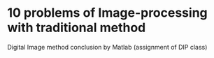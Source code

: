 # 10 problems of Image-processing with traditional method
Digital Image method conclusion by Matlab (assignment of DIP class)
